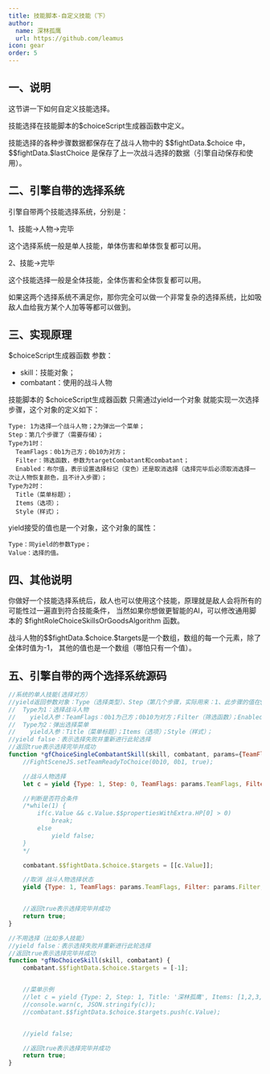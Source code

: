 ```yaml
---
title: 技能脚本-自定义技能（下）
author:
  name: 深林孤鹰
  url: https://github.com/leamus
icon: gear
order: 5
---
```



## 一、说明

这节讲一下如何自定义技能选择。

技能选择在技能脚本的\$choiceScript生成器函数中定义。

技能选择的各种步骤数据都保存在了战斗人物中的 \$\$fightData.\$choice 中，
\$\$fightData.\$lastChoice 是保存了上一次战斗选择的数据（引擎自动保存和使用）。

## 二、引擎自带的选择系统

引擎自带两个技能选择系统，分别是：

1、技能->人物->完毕

这个选择系统一般是单人技能，单体伤害和单体恢复都可以用。

2、技能->完毕

这个技能选择一般是全体技能，全体伤害和全体恢复都可以用。

如果这两个选择系统不满足你，那你完全可以做一个非常复杂的选择系统，比如吸敌人血给我方某个人加等等都可以做到。

## 三、实现原理

\$choiceScript生成器函数 参数：

* skill：技能对象；
* combatant：使用的战斗人物

技能脚本的 \$choiceScript生成器函数 只需通过yield一个对象 就能实现一次选择步骤，这个对象的定义如下：

```text
Type: 1为选择一个战斗人物；2为弹出一个菜单；
Step：第几个步骤了（需要存储）；
Type为1时：
  TeamFlags：0b1为己方；0b10为对方；
  Filter：筛选函数，参数为targetCombatant和combatant；
  Enabled：布尔值，表示设置选择标记（变色）还是取消选择（选择完毕后必须取消选择一次让人物恢复颜色，且不计入步骤）；
Type为2时：
  Title（菜单标题）；
  Items（选项）；
  Style（样式）；
```

yield接受的值也是一个对象，这个对象的属性：

```text
Type：同yield的参数Type；
Value：选择的值。
```

## 四、其他说明

你做好一个技能选择系统后，敌人也可以使用这个技能，原理就是敌人会将所有的可能性过一遍直到符合技能条件，
当然如果你想做更智能的AI，可以修改通用脚本的 \$fightRoleChoiceSkillsOrGoodsAlgorithm 函数。

战斗人物的\$\$fightData.\$choice.\$targets是一个数组，数组的每一个元素，除了全体时值为-1，
其他的值也是一个数组（哪怕只有一个值）。

## 五、引擎自带的两个选择系统源码

```js
//系统的单人技能(选择对方）
//yield返回参数对象：Type（选择类型）、Step（第几个步骤，实际用来：1、此步骤的值在$targets的下标；2、战斗时 获取我方战斗人物的lastChoice.$targets[step]步骤的值 再次判断）；TeamFlags（队伍标记）、Filter（战斗人物筛选）、Enabled（是否可选）
//  Type为1：选择战斗人物
//    yield入参：TeamFlags：0b1为己方；0b10为对方；Filter（筛选函数）；Enabled：设置选择标记还是取消选择
//  Type为2：弹出选择菜单
//    yield入参：Title（菜单标题）；Items（选项）；Style（样式）；
//yield false：表示选择失败并重新进行此轮选择
//返回true表示选择完毕并成功
function *gfChoiceSingleCombatantSkill(skill, combatant, params={TeamFlags: 0b11, Filter: function(targetCombatant, combatant){if(targetCombatant.$$fightData.$info.$index >= 0 && targetCombatant.$$propertiesWithExtra.HP[0] > 0)return true;return false;}}) {
    //FightSceneJS.setTeamReadyToChoice(0b10, 0b1, true);

    //战斗人物选择
    let c = yield {Type: 1, Step: 0, TeamFlags: params.TeamFlags, Filter: params.Filter, Enabled: true};

    //判断是否符合条件
    /*while(1) {
        if(c.Value && c.Value.$$propertiesWithExtra.HP[0] > 0)
            break;
        else
            yield false;
    }
    */

    combatant.$$fightData.$choice.$targets = [[c.Value]];

    //取消 战斗人物选择状态
    yield {Type: 1, TeamFlags: params.TeamFlags, Filter: params.Filter, Enabled: false};


    //返回true表示选择完毕并成功
    return true;
}

//不用选择（比如多人技能）
//yield false：表示选择失败并重新进行此轮选择
//返回true表示选择完毕并成功
function *gfNoChoiceSkill(skill, combatant) {
    combatant.$$fightData.$choice.$targets = [-1];


    //菜单示例
    //let c = yield {Type: 2, Step: 1, Title: '深林孤鹰', Items: [1,2,3,4,5]};
    //console.warn(c, JSON.stringify(c));
    //combatant.$$fightData.$choice.$targets.push(c.Value);


    //yield false;

    //返回true表示选择完毕并成功
    return true;
}


```
